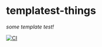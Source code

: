 # templatest-things
*some template test!*

[![CI](https://github.com/jeroen-t/templatest-things/actions/workflows/main.yml/badge.svg?branch=main)](https://github.com/jeroen-t/templatest-things/actions/workflows/main.yml)
